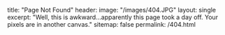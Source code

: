 title: "Page Not Found" header: image: "/images/404.JPG"
layout: single excerpt: "Well, this is awkward...apparently this page took a day off. Your pixels are in another canvas." sitemap: false permalink: /404.html
<script type="text/javascript"> var GOOG_FIXURL_LANG = 'en'; var GOOG_FIXURL_SITE = '{{ site.url }}' </script> <script type="text/javascript" src="//linkhelp.clients.google.com/tbproxy/lh/wm/fixurl.js"> </script>
